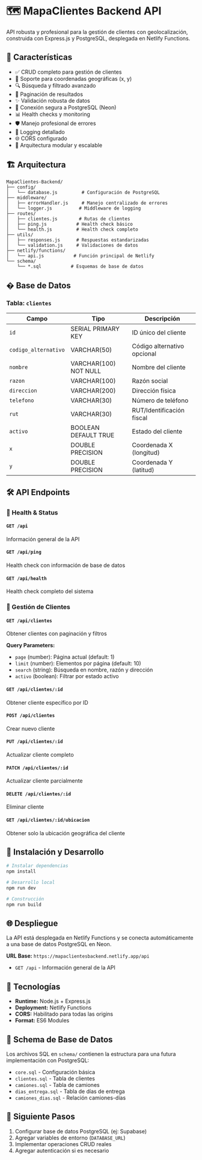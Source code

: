 # 🗺️ MapaClientes Backend API

API robusta y profesional para la gestión de clientes con geolocalización, construida con Express.js y PostgreSQL, desplegada en Netlify Functions.

## 🚀 Características

- ✅ CRUD completo para gestión de clientes
- 📍 Soporte para coordenadas geográficas (x, y)
- 🔍 Búsqueda y filtrado avanzado
- 📄 Paginación de resultados
- ✨ Validación robusta de datos
- 🔗 Conexión segura a PostgreSQL (Neon)
- 📊 Health checks y monitoring
- 🛡️ Manejo profesional de errores
- 📝 Logging detallado
- 🌐 CORS configurado
- 🔧 Arquitectura modular y escalable

## 🏗️ Arquitectura

```
MapaClientes-Backend/
├── config/
│   └── database.js         # Configuración de PostgreSQL
├── middleware/
│   ├── errorHandler.js     # Manejo centralizado de errores
│   └── logger.js          # Middleware de logging
├── routes/
│   ├── clientes.js        # Rutas de clientes
│   ├── ping.js           # Health check básico
│   └── health.js         # Health check completo
├── utils/
│   ├── responses.js      # Respuestas estandarizadas
│   └── validation.js     # Validaciones de datos
├── netlify/functions/
│   └── api.js           # Función principal de Netlify
└── schema/
    └── *.sql           # Esquemas de base de datos
```

## � Base de Datos

### Tabla: `clientes`

| Campo | Tipo | Descripción |
|-------|------|-------------|
| `id` | SERIAL PRIMARY KEY | ID único del cliente |
| `codigo_alternativo` | VARCHAR(50) | Código alternativo opcional |
| `nombre` | VARCHAR(100) NOT NULL | Nombre del cliente |
| `razon` | VARCHAR(100) | Razón social |
| `direccion` | VARCHAR(200) | Dirección física |
| `telefono` | VARCHAR(30) | Número de teléfono |
| `rut` | VARCHAR(30) | RUT/Identificación fiscal |
| `activo` | BOOLEAN DEFAULT TRUE | Estado del cliente |
| `x` | DOUBLE PRECISION | Coordenada X (longitud) |
| `y` | DOUBLE PRECISION | Coordenada Y (latitud) |

## 🛠️ API Endpoints

### 🏥 Health & Status

#### `GET /api`
Información general de la API

#### `GET /api/ping`
Health check con información de base de datos

#### `GET /api/health`
Health check completo del sistema

### 👥 Gestión de Clientes

#### `GET /api/clientes`
Obtener clientes con paginación y filtros

**Query Parameters:**
- `page` (number): Página actual (default: 1)
- `limit` (number): Elementos por página (default: 10)
- `search` (string): Búsqueda en nombre, razón y dirección
- `activo` (boolean): Filtrar por estado activo

#### `GET /api/clientes/:id`
Obtener cliente específico por ID

#### `POST /api/clientes`
Crear nuevo cliente

#### `PUT /api/clientes/:id`
Actualizar cliente completo

#### `PATCH /api/clientes/:id`
Actualizar cliente parcialmente

#### `DELETE /api/clientes/:id`
Eliminar cliente

#### `GET /api/clientes/:id/ubicacion`
Obtener solo la ubicación geográfica del cliente

## 🔧 Instalación y Desarrollo

```bash
# Instalar dependencias
npm install

# Desarrollo local
npm run dev

# Construcción
npm run build
```

## 🌐 Despliegue

La API está desplegada en Netlify Functions y se conecta automáticamente a una base de datos PostgreSQL en Neon.

**URL Base:** `https://mapaclientesbackend.netlify.app/api`
- `GET /api` - Información general de la API

## 🔧 Tecnologías

- **Runtime:** Node.js + Express.js
- **Deployment:** Netlify Functions
- **CORS:** Habilitado para todas las origins
- **Format:** ES6 Modules

## 📁 Schema de Base de Datos

Los archivos SQL en `schema/` contienen la estructura para una futura implementación con PostgreSQL:

- `core.sql` - Configuración básica
- `clientes.sql` - Tabla de clientes
- `camiones.sql` - Tabla de camiones
- `dias_entrega.sql` - Tabla de días de entrega
- `camiones_dias.sql` - Relación camiones-días

## 🚀 Siguiente Pasos

1. Configurar base de datos PostgreSQL (ej: Supabase)
2. Agregar variables de entorno (`DATABASE_URL`)
3. Implementar operaciones CRUD reales
4. Agregar autenticación si es necesario
